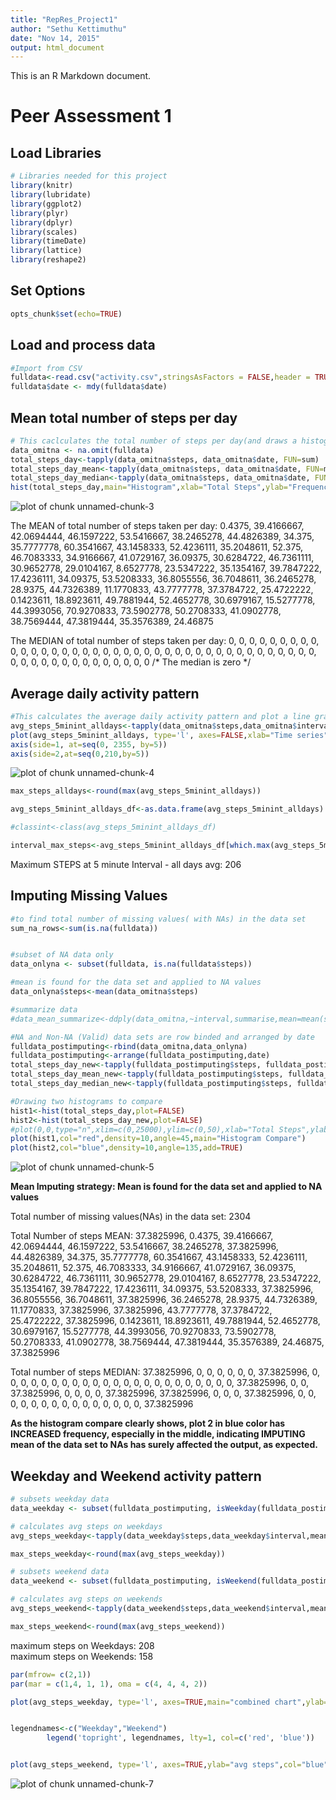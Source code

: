 ```yaml
---
title: "RepRes_Project1"
author: "Sethu Kettimuthu"
date: "Nov 14, 2015"
output: html_document
---
```


This is an R Markdown document. 

# Peer Assessment 1  

## Load Libraries  


```r
# Libraries needed for this project
library(knitr)
library(lubridate)
library(ggplot2)
library(plyr)
library(dplyr)
library(scales)
library(timeDate)
library(lattice)
library(reshape2)
```

## Set Options  


```r
opts_chunk$set(echo=TRUE)
```

## Load and process data  


```r
#Import from CSV
fulldata<-read.csv("activity.csv",stringsAsFactors = FALSE,header = TRUE,na.strings = "NA")
fulldata$date <- mdy(fulldata$date)
```

## Mean total number of steps per day  

```r
# This caclculates the total number of steps per day(and draws a histogram), mean and meadian of total steps taken per day
data_omitna <- na.omit(fulldata)
total_steps_day<-tapply(data_omitna$steps, data_omitna$date, FUN=sum)
total_steps_day_mean<-tapply(data_omitna$steps, data_omitna$date, FUN=mean)
total_steps_day_median<-tapply(data_omitna$steps, data_omitna$date, FUN=median)
hist(total_steps_day,main="Histogram",xlab="Total Steps",ylab="Frequency",col="red")
```

![plot of chunk unnamed-chunk-3](figure/unnamed-chunk-3-1.png) 
  
The MEAN of total number of steps taken per day: 0.4375, 39.4166667, 42.0694444, 46.1597222, 53.5416667, 38.2465278, 44.4826389, 34.375, 35.7777778, 60.3541667, 43.1458333, 52.4236111, 35.2048611, 52.375, 46.7083333, 34.9166667, 41.0729167, 36.09375, 30.6284722, 46.7361111, 30.9652778, 29.0104167, 8.6527778, 23.5347222, 35.1354167, 39.7847222, 17.4236111, 34.09375, 53.5208333, 36.8055556, 36.7048611, 36.2465278, 28.9375, 44.7326389, 11.1770833, 43.7777778, 37.3784722, 25.4722222, 0.1423611, 18.8923611, 49.7881944, 52.4652778, 30.6979167, 15.5277778, 44.3993056, 70.9270833, 73.5902778, 50.2708333, 41.0902778, 38.7569444, 47.3819444, 35.3576389, 24.46875    

The MEDIAN of total number of steps taken per day: 0, 0, 0, 0, 0, 0, 0, 0, 0, 0, 0, 0, 0, 0, 0, 0, 0, 0, 0, 0, 0, 0, 0, 0, 0, 0, 0, 0, 0, 0, 0, 0, 0, 0, 0, 0, 0, 0, 0, 0, 0, 0, 0, 0, 0, 0, 0, 0, 0, 0, 0, 0, 0 /* The median is zero */     

## Average daily activity pattern  

```r
#This calculates the average daily activity pattern and plot a line graph
avg_steps_5minint_alldays<-tapply(data_omitna$steps,data_omitna$interval,mean)
plot(avg_steps_5minint_alldays, type='l', axes=FALSE,xlab="Time series",ylab="avg steps",main="Avg Daily Activity Pattern",col="red")
axis(side=1, at=seq(0, 2355, by=5))
axis(side=2,at=seq(0,210,by=5))
```

![plot of chunk unnamed-chunk-4](figure/unnamed-chunk-4-1.png) 

```r
max_steps_alldays<-round(max(avg_steps_5minint_alldays))

avg_steps_5minint_alldays_df<-as.data.frame(avg_steps_5minint_alldays)

#classint<-class(avg_steps_5minint_alldays_df)

interval_max_steps<-avg_steps_5minint_alldays_df[which.max(avg_steps_5minint_alldays_df$steps), ]
```
   
Maximum STEPS at 5 minute Interval - all days avg: 206  

  

## Imputing Missing Values  


```r
#to find total number of missing values( with NAs) in the data set
sum_na_rows<-sum(is.na(fulldata))


#subset of NA data only
data_onlyna <- subset(fulldata, is.na(fulldata$steps))

#mean is found for the data set and applied to NA values 
data_onlyna$steps<-mean(data_omitna$steps)

#summarize data
#data_mean_summarize<-ddply(data_omitna,~interval,summarise,mean=mean(steps))

#NA and Non-NA (Valid) data sets are row binded and arranged by date
fulldata_postimputing<-rbind(data_omitna,data_onlyna)
fulldata_postimputing<-arrange(fulldata_postimputing,date)
total_steps_day_new<-tapply(fulldata_postimputing$steps, fulldata_postimputing$date, FUN=sum)
total_steps_day_mean_new<-tapply(fulldata_postimputing$steps, fulldata_postimputing$date, FUN=mean)
total_steps_day_median_new<-tapply(fulldata_postimputing$steps, fulldata_postimputing$date, FUN=median)

#Drawing two histograms to compare
hist1<-hist(total_steps_day,plot=FALSE)
hist2<-hist(total_steps_day_new,plot=FALSE)
#plot(0,0,type="n",xlim=c(0,25000),ylim=c(0,50),xlab="Total Steps",ylab="Frequency",main="Histogram Compare")
plot(hist1,col="red",density=10,angle=45,main="Histogram Compare")
plot(hist2,col="blue",density=10,angle=135,add=TRUE)
```

![plot of chunk unnamed-chunk-5](figure/unnamed-chunk-5-1.png) 

**Mean Imputing strategy: Mean is found for the data set and applied to NA values**

Total number of missing values(NAs) in the data set: 2304   

Total Number of steps MEAN: 37.3825996, 0.4375, 39.4166667, 42.0694444, 46.1597222, 53.5416667, 38.2465278, 37.3825996, 44.4826389, 34.375, 35.7777778, 60.3541667, 43.1458333, 52.4236111, 35.2048611, 52.375, 46.7083333, 34.9166667, 41.0729167, 36.09375, 30.6284722, 46.7361111, 30.9652778, 29.0104167, 8.6527778, 23.5347222, 35.1354167, 39.7847222, 17.4236111, 34.09375, 53.5208333, 37.3825996, 36.8055556, 36.7048611, 37.3825996, 36.2465278, 28.9375, 44.7326389, 11.1770833, 37.3825996, 37.3825996, 43.7777778, 37.3784722, 25.4722222, 37.3825996, 0.1423611, 18.8923611, 49.7881944, 52.4652778, 30.6979167, 15.5277778, 44.3993056, 70.9270833, 73.5902778, 50.2708333, 41.0902778, 38.7569444, 47.3819444, 35.3576389, 24.46875, 37.3825996   

Total number of steps MEDIAN: 37.3825996, 0, 0, 0, 0, 0, 0, 37.3825996, 0, 0, 0, 0, 0, 0, 0, 0, 0, 0, 0, 0, 0, 0, 0, 0, 0, 0, 0, 0, 0, 0, 0, 37.3825996, 0, 0, 37.3825996, 0, 0, 0, 0, 37.3825996, 37.3825996, 0, 0, 0, 37.3825996, 0, 0, 0, 0, 0, 0, 0, 0, 0, 0, 0, 0, 0, 0, 0, 37.3825996    

**As the histogram compare clearly shows, plot 2 in blue color has INCREASED frequency, especially in the middle, indicating IMPUTING mean of the data set to NAs has surely affected the output, as expected.** 

## Weekday and Weekend activity pattern  


```r
# subsets weekday data
data_weekday <- subset(fulldata_postimputing, isWeekday(fulldata_postimputing$date,wday=1:5))

# calculates avg steps on weekdays
avg_steps_weekday<-tapply(data_weekday$steps,data_weekday$interval,mean)

max_steps_weekday<-round(max(avg_steps_weekday))

# subsets weekend data
data_weekend <- subset(fulldata_postimputing, isWeekend(fulldata_postimputing$date,wday=1:5))

# calculates avg steps on weekends
avg_steps_weekend<-tapply(data_weekend$steps,data_weekend$interval,mean)

max_steps_weekend<-round(max(avg_steps_weekend))
```

maximum steps on Weekdays: 208  
maximum steps on Weekends: 158  



```r
par(mfrow= c(2,1))
par(mar = c(1,4, 1, 1), oma = c(4, 4, 4, 2))

plot(avg_steps_weekday, type='l', axes=TRUE,main="combined chart",ylab="avg steps",col="red")


legendnames<-c("Weekday","Weekend")
        legend('topright', legendnames, lty=1, col=c('red', 'blue'))


plot(avg_steps_weekend, type='l', axes=TRUE,ylab="avg steps",col="blue")
```

![plot of chunk unnamed-chunk-7](figure/unnamed-chunk-7-1.png) 
